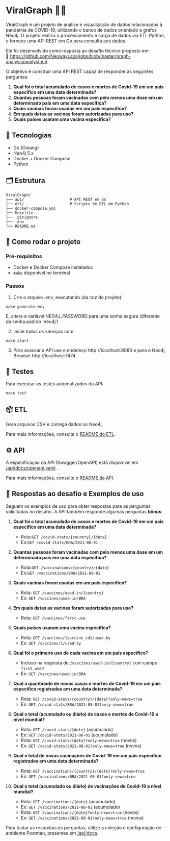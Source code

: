 # ViralGraph 🦠🌐

ViralGraph é um projeto de análise e visualização de dados relacionados à pandemia de COVID-19, utilizando o banco de dados orientado a grafos Neo4j. O projeto realiza o processamento e carga de dados via ETL Python, e fornece uma API REST em Go para consulta aos dados.

Ele foi desenvolvido como resposta ao desafio técnico proposto em:  
📎 https://github.com/NeowayLabs/jobs/blob/master/graph-analysis/analyst.md

O objetivo é construir uma API REST capaz de responder às seguintes perguntas:

1. **Qual foi o total acumulado de casos e mortes de Covid-19 em um país específico em uma data determinada?**  
2. **Quantas pessoas foram vacinadas com pelo menos uma dose em um determinado país em uma data específica?**  
3. **Quais vacinas foram usadas em um país específico?**  
4. **Em quais datas as vacinas foram autorizadas para uso?**  
5. **Quais países usaram uma vacina específica?**  

## 🔧 Tecnologias

- Go (Golang)
- Neo4j 5.x
- Docker + Docker Compose
- Python

## 🗂 Estrutura

```
ViralGraph/
├── api/                    # API REST em Go
├── etl/                    # Scripts de ETL em Python
├── docker-compose.yml
├── Makefile
├── .gitignore
├── .env
└── README.md
````

## 🚀 Como rodar o projeto

### Pré-requisitos

- Docker e Docker Compose instalados
- `make` disponível no terminal

### Passos

1. Crie o arquivo .env, executando (da raiz do projeto):
```
make generate-env
```
E, altere a variável NEO4J_PASSWORD para uma senha segura (diferente da senha padrão 'neo4j')
  
2. Inicie todos os serviços com:

```
make start
```

3. Para acessar a API use o endereço http://localhost:8080 e para o Neo4j Browser http://localhost:7474

## 🧪 Testes

Para executar os testes automatizados da API:
```
make test
```

## 📦 ETL

Gera arquivos CSV e carrega dados no Neo4j.

Para mais informações, consulte o [README do ETL](/etl/README.md).


## ⚙️ API

A especificação da API (Swagger/OpenAPI) está disponível em [/api/docs/openapi.yaml](/api/docs/openapi.yaml).

Para mais informações, consulte o [README da API](/api/README.md).

## 🧩 Respostas ao desafio e Exemplos de uso

Seguem os exemplos de uso para obter respostas para as perguntas solicitadas no desafio. A API também responde algumas perguntas **bônus**:

1. **Qual foi o total acumulado de casos e mortes de Covid-19 em um país específico em uma data determinada?**
   - Rota:`GET /covid-stats/{country}/{date}`
   - Ex:`GET /covid-stats/BRA/2021-08-01`

2. **Quantas pessoas foram vacinadas com pelo menos uma dose em um determinado país em uma data específica?**
   - Rota:`GET /vaccinations/{country}/{date}`
   - Ex:`GET /vaccinations/BRA/2021-08-01`

3. **Quais vacinas foram usadas em um país específico?**  
   - Rota: `GET /vaccines/used-in/{country}`
   - Ex: `GET /vaccines/used-in/BRA`

4. **Em quais datas as vacinas foram autorizadas para uso?**  
    - Rota: `GET /vaccines/first-use`

5. **Quais países usaram uma vacina específica?**  
   - Rota: `GET /vaccines/{vaccine_id}/used-by`
   - Ex: `GET /vaccines/1/used-by`

6. **Qual foi o primeiro uso de cada vacina em um país específico?**  
   - Incluso na resposta de `/vaccines/used-in/{country}` com campo `first_used`
   - Ex: `GET /vaccines/used-in/BRA`

7. **Qual a quantidade de novos casos e mortes de Covid-19 em um país específico registrados em uma data determinada?**  
   - Rota: `GET /covid-stats/{country}/{date}?only-news=true`
   - Ex: `GET /covid-stats/BRA/2021-08-01?only-news=true`

8. **Qual o total (acumulado ou diário) de casos e mortes de Covid-19 a nível mundial?**  
   - Rota: `GET /covid-stats/{date}` (acumulado)
   - Ex: `GET /covid-stats/2021-08-01` (acumulado)  
   - Rota: `GET /covid-stats/{date}?only-news=true` (novos)
   - Ex: `GET /covid-stats/2021-08-01?only-news=true` (novos)

9. **Qual o total de novas vacinações de Covid-19 em um país específico registrados em uma data determinada?**  
   - Rota: `GET /vaccinations/{country}/{date}?only-news=true`
   - Ex: `GET /vaccinations/BRA/2021-08-01?only-news=true`

10. **Qual o total (acumulado ou diário) de vacinações de Covid-19 a nível mundial?**  
      - Rota: `GET /vaccinations/{date}` (acumulado) 
      - Ex: `GET /vaccinations/2021-08-01` (acumulado)   
      - Rota: `GET /vaccinations/{date}?only-news=true` (novos)
      - Ex: `GET /vaccinations/2021-08-01?only-news=true` (novos)
   
Para testar as respostas às perguntas, utilize a coleção e configuração de ambiente Postman, presentes em [/api/docs](/api/docs/).
